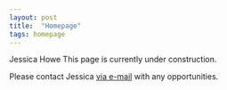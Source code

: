 ```yaml
---
layout: post
title:  "Homepage"
tags: homepage
---
```


Jessica Howe
This page is currently under construction.

Please contact Jessica [via e-mail](mailto:jhowe221@gmail.com) with any opportunities.
